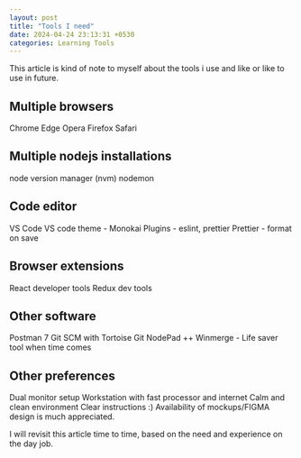 ```yaml
---
layout: post
title: "Tools I need"
date: 2024-04-24 23:13:31 +0530
categories: Learning Tools
---
```


This article is kind of note to myself about the tools i use and like or like to use in future.

## Multiple browsers

Chrome
Edge
Opera
Firefox
Safari

## Multiple nodejs installations

node version manager (nvm)
nodemon

## Code editor

VS Code
VS code theme - Monokai
Plugins - eslint, prettier
Prettier - format on save

## Browser extensions

React developer tools
Redux dev tools

## Other software

Postman 7
Git SCM with Tortoise Git
NodePad ++
Winmerge - Life saver tool when time comes

## Other preferences

Dual monitor setup
Workstation with fast processor and internet
Calm and clean environment
Clear instructions :)
Availability of mockups/FIGMA design is much appreciated.

I will revisit this article time to time, based on the need and experience on the day job.

